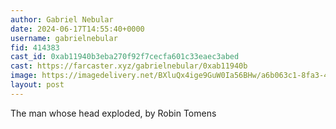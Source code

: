 ```yaml
---
author: Gabriel Nebular
date: 2024-06-17T14:55:40+0000
username: gabrielnebular
fid: 414383
cast_id: 0xab11940b3eba270f92f7cecfa601c33eaec3abed
cast: https://farcaster.xyz/gabrielnebular/0xab11940b
image: https://imagedelivery.net/BXluQx4ige9GuW0Ia56BHw/a6b063c1-8fa3-4adc-88b8-c79a4a8dc300/original
layout: post
---
```


The man whose head exploded, by Robin Tomens

<img src='https://imagedelivery.net/BXluQx4ige9GuW0Ia56BHw/a6b063c1-8fa3-4adc-88b8-c79a4a8dc300/original' alt='' referrerpolicy='no-referrer'/>

